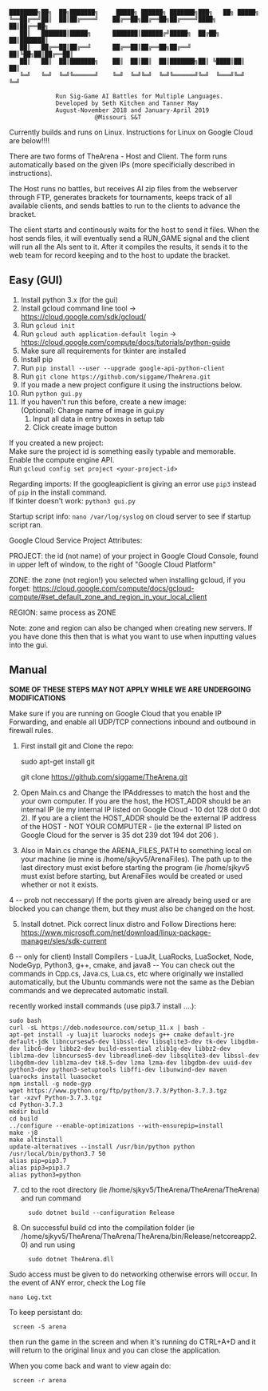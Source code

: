 


    ████████╗██╗  ██╗███████╗     █████╗ ██████╗ ███████╗███╗   ██╗ █████╗ 
    ╚══██╔══╝██║  ██║██╔════╝    ██╔══██╗██╔══██╗██╔════╝████╗  ██║██╔══██╗
       ██║   ███████║█████╗      ███████║██████╔╝█████╗  ██╔██╗ ██║███████║
       ██║   ██╔══██║██╔══╝      ██╔══██║██╔══██╗██╔══╝  ██║╚██╗██║██╔══██║
       ██║   ██║  ██║███████╗    ██║  ██║██║  ██║███████╗██║ ╚████║██║  ██║
       ╚═╝   ╚═╝  ╚═╝╚══════╝    ╚═╝  ╚═╝╚═╝  ╚═╝╚══════╝╚═╝  ╚═══╝╚═╝  ╚═╝
                                                                       
                 Run Sig-Game AI Battles for Multiple Languages.
                 Developed by Seth Kitchen and Tanner May
                 August-November 2018 and January-April 2019
                            @Missouri S&T
                 
Currently builds and runs on Linux.
Instructions for Linux on Google Cloud are below!!!!

There are two forms of TheArena - Host and Client. The form runs automatically based on the given IPs (more specificially described in instructions).

The Host runs no battles, but receives AI zip files from the webserver through FTP,
generates brackets for tournaments, keeps track of all available clients, and sends battles to run to the clients to advance the
bracket.

The client starts and continously waits for the host to send it files. When the host sends files, it will eventually send a RUN_GAME signal
and the client will run all the AIs sent to it. After it compiles the results, it sends it to the web team for record keeping and to the host
to update the bracket.

## Easy (GUI)
 1. Install python 3.x (for the gui)
 2. Install gcloud command line tool -> https://cloud.google.com/sdk/gcloud/
 3. Run `gcloud init`
 4. Run `gcloud auth application-default login` -> https://cloud.google.com/compute/docs/tutorials/python-guide
 5. Make sure all requirements for tkinter are installed
 6. Install pip
 7. Run `pip install --user --upgrade google-api-python-client`
 8. Run `git clone https://github.com/siggame/TheArena.git`
 9. If you made a new project configure it using the instructions below.
 10. Run `python gui.py`
 11. If you haven't run this before, create a new image:  
	(Optional): Change name of image in gui.py
		1. Input all data in entry boxes in setup tab
		2. Click create image button  


If you created a new project:  
Make sure the project id is something easily typable and memorable.  
Enable the compute engine API.  
Run `gcloud config set project <your-project-id>`

Regarding imports:
If the googleapiclient is giving an error use `pip3` instead of `pip` in the install command.  
If tkinter doesn't work: `python3 gui.py`

Startup script info:
`nano /var/log/syslog` on cloud server to see if startup script ran.

Google Cloud Service Project Attributes:

PROJECT: the id (not name) of your project in Google Cloud Console, found in upper left of window, to the right of "Google Cloud Platform"

ZONE: the zone (not region!) you selected when installing gcloud, if you forget: https://cloud.google.com/compute/docs/gcloud-compute/#set_default_zone_and_region_in_your_local_client

REGION: same process as ZONE

Note: zone and region can also be changed when creating new servers. If you have done this then that is what you want to use when inputting values into the gui.


## Manual

**SOME OF THESE STEPS MAY NOT APPLY WHILE WE ARE UNDERGOING MODIFICATIONS**

Make sure if you are running on Google Cloud that you enable IP Forwarding, and enable all UDP/TCP connections inbound and outbound in firewall rules.

1) First install git and Clone the repo:

    sudo apt-get install git
      
    git clone https://github.com/siggame/TheArena.git

2) Open Main.cs and Change the IPAddresses to match the host and the your own computer. If you are the host, the HOST_ADDR should be an
   internal IP (ie my internal IP listed on Google Cloud - 10 dot 128 dot 0 dot 2). If you are a client the HOST_ADDR should be the external IP address
   of the HOST - NOT YOUR COMPUTER - (ie the external IP listed on Google Cloud for the server is 35 dot 239 dot 194 dot 206 ).

3) Also in Main.cs change the ARENA_FILES_PATH to something local on your machine (ie mine is /home/sjkyv5/ArenaFiles). The path up to the last
   directory must exist before starting the program (ie /home/sjkyv5 must exist before starting, but ArenaFiles would be created or used whether
   or not it exists.

4 -- prob not neccessary)  If the ports given are already being used or are blocked you can change them, but they must also be changed on the host.

5) Install dotnet. Pick correct linux distro and Follow Directions here: https://www.microsoft.com/net/download/linux-package-manager/sles/sdk-current

6 -- only for client) Install Compilers - LuaJit, LuaRocks, LuaSocket, Node, NodeGyp, Python3, g++, cmake, and java8 -- You can check out the
                      commands in Cpp.cs, Java.cs, Lua.cs, etc where originally we installed automatically, but the Ubuntu commands were not the same
                      as the Debian commands and we deprecated automatic install.

recently worked install commands (use pip3.7 install ....):

    sudo bash
    curl -sL https://deb.nodesource.com/setup_11.x | bash -
    apt-get install -y luajit luarocks nodejs g++ cmake default-jre default-jdk libncursesw5-dev libssl-dev libsqlite3-dev tk-dev libgdbm-dev libc6-dev libbz2-dev build-essential zlib1g-dev libbz2-dev liblzma-dev libncurses5-dev libreadline6-dev libsqlite3-dev libssl-dev libgdbm-dev liblzma-dev tk8.5-dev lzma lzma-dev libgdbm-dev uuid-dev python3-dev python3-setuptools libffi-dev libunwind-dev maven
    luarocks install luasocket
    npm install -g node-gyp
    wget https://www.python.org/ftp/python/3.7.3/Python-3.7.3.tgz
    tar -xzvf Python-3.7.3.tgz
    cd Python-3.7.3
    mkdir build
    cd build
    ../configure --enable-optimizations --with-ensurepip=install
    make -j8
    make altinstall
    update-alternatives --install /usr/bin/python python /usr/local/bin/python3.7 50
    alias pip=pip3.7
    alias pip3=pip3.7
    alias python3=python
                      
7) cd to the root directory (ie /home/sjkyv5/TheArena/TheArena/TheArena) and run command

         sudo dotnet build --configuration Release
    
8) On successful build cd into the compilation folder (ie /home/sjkyv5/TheArena/TheArena/TheArena/bin/Release/netcoreapp2.0) and run using

         sudo dotnet TheArena.dll

Sudo access must be given to do networking otherwise errors will occur. In the event of ANY error, check the Log file

    nano Log.txt
    
    
 To keep persistant do:
 
     screen -S arena
 
 then run the game in the screen and when it's running do CTRL+A+D and it will return to the original linux and you can close the application.
 
 When you come back and want to view again do:
 
     screen -r arena
    

